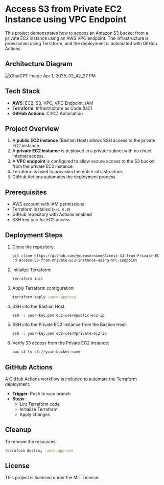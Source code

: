 # Access S3 from Private EC2 Instance using VPC Endpoint

This project demonstrates how to access an Amazon S3 bucket from a private EC2 instance using an AWS VPC endpoint. The infrastructure is provisioned using Terraform, and the deployment is automated with GitHub Actions.

## Architecture Diagram


![ChatGPT Image Apr 1, 2025, 02_42_27 PM](https://github.com/user-attachments/assets/8f2efba3-7d5e-4cfa-9c6d-3c3e7c712433)


## Tech Stack
- **AWS**: EC2, S3, VPC, VPC Endpoint, IAM
- **Terraform**: Infrastructure as Code (IaC)
- **GitHub Actions**: CI/CD Automation

## Project Overview
1. A **public EC2 instance** (Bastion Host) allows SSH access to the private EC2 instance.
2. A **private EC2 instance** is deployed in a private subnet with no direct internet access.
3. A **VPC endpoint** is configured to allow secure access to the S3 bucket from the private EC2 instance.
4. Terraform is used to provision the entire infrastructure.
5. GitHub Actions automates the deployment process.

## Prerequisites
- AWS account with IAM permissions
- Terraform installed (`>=1.0.0`)
- GitHub repository with Actions enabled
- SSH key pair for EC2 access

## Deployment Steps
1. Clone the repository:
   ```sh
   git clone https://github.com/yourusername/Access-S3-from-Private-EC2-instance-using-VPC-Endpoint.git
   cd Access-S3-from-Private-EC2-instance-using-VPC-Endpoint
   ```
2. Initialize Terraform:
   ```sh
   terraform init
   ```
3. Apply Terraform configuration:
   ```sh
   terraform apply -auto-approve
   ```
4. SSH into the Bastion Host:
   ```sh
   ssh -i your-key.pem ec2-user@public-ec2-ip
   ```
5. SSH into the Private EC2 instance from the Bastion Host:
   ```sh
   ssh -i your-key.pem ec2-user@private-ec2-ip
   ```
6. Verify S3 access from the Private EC2 instance:
   ```sh
   aws s3 ls s3://your-bucket-name
   ```

## GitHub Actions
A GitHub Actions workflow is included to automate the Terraform deployment.

- **Trigger**: Push to `main` branch
- **Steps**:
  - Lint Terraform code
  - Initialize Terraform
  - Apply changes

## Cleanup
To remove the resources:
```sh
terraform destroy -auto-approve
```

## License
This project is licensed under the MIT License.
